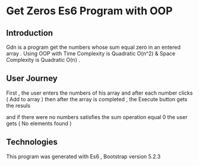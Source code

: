 # Get Zeros Es6 Program with OOP

## Introduction

Gdn is a program get the numbers whose sum equal zero in an entered array . Using OOP with Time Complexity is Quadratic O(n^2) & Space Complexity is Quadratic O(n) .

## User Journey 

First , the user enters the numbers of his array and after each number clicks ( Add to array ) then after the array is completed , the Execute button gets the resuls

and if there were no numbers satisfies the sum operation equal 0 the user gets ( No elements found ) 

## Technologies 

This program was generated with Es6 , Bootstrap version 5.2.3 

